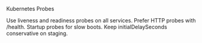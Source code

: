 Kubernetes Probes

Use liveness and readiness probes on all services. Prefer HTTP probes with /health. Startup probes for slow boots. Keep initialDelaySeconds conservative on staging.

